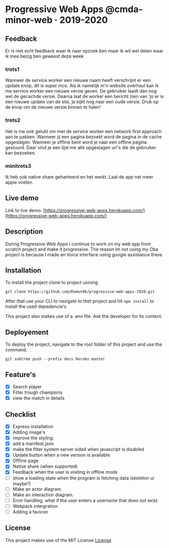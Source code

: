 # Progressive Web Apps @cmda-minor-web · 2019-2020

## Feedback

Er is niet echt feedback waar ik naar opzoek ben maar ik wil wel delen waar ik mee bezig ben geweest deze week

### trots1
Wanneer de service worker een nieuwe naam heeft verschrijnt er een update knop, dit is super nice. Als ik namelijk m'n website overhaul kan ik me service worker een nieuwe versie geven.
De gebruiker laadt dan nog wel de gecachde versie. Daarna laat de worker een bericht zien van 'jo er is een nieuwe update van de site, je kijkt nog naar een oude versie. Druk op de knop om de nieuwe versie binnen te halen'

### trots2
Het is me ook gelukt om met de service worker een network first approach aan te pakken. Wanneer jij een pagina bezoekt word de pagina in de cache opgeslagen. Wanneer je offline bent word je naar een offline pagina gestuurd. Daar vind je een lijst me alle opgeslagen url's die de gebruiker kan bezoeken.

### minitrots3
Ik heb ook native share gehanteerd en het werkt. Laat de app net meer appie voelen.

<!-- Add a link to your live demo in Github Pages 🌐-->
## Live demo
Link to live demo: [https://progressive-web-apps.herokuapp.com/](https://progressive-web-apps.herokuapp.com/)

<!-- ☝️ replace this description with a description of your own work -->
## Description
During Progressive Web Apps i continue to work on my web app from scratch project and make it progressive. The reason im not using my Oba project is because I made an Voice interface using google assistance there. 

<!-- Add a nice image here at the end of the week, showing off your shiny frontend 📸 -->

<!-- Maybe a table of contents here? 📚 -->

<!-- How about a section that describes how to install this project? 🤓 -->
## Installation
To install the project clone to project usining 

`git clone https://github.com/Ramon96/progressive-web-apps-1920.git`

After that use your CLI to navigate to thet project and hit `npm install` to install the used depedencie's

This project also makes use of a .env file. Ask the developer for its content.

## Deployement

To deploy the project, navigate to the root folder of this project and use the command.

`git subtree push --prefix docs heroku master` 

<!-- ...but how does one use this project? What are its features 🤔 -->
## Feature's
- [x] Search player
- [x] Filter trough champions
- [x] view the match in details

<!-- What external data source is featured in your project and what are its properties 🌠 -->

<!-- Maybe a checklist of done stuff and stuff still on your wishlist? ✅ -->
## Checklist
- [x] Express installation
- [x] Adding image's
- [x] improve the styling.
- [x] add a manifest.json
- [x] make the filter system server sided when javascript is disabled
- [x] Update button when a new version is available
- [x] Offline page
- [x] Native share (when supported)
- [x] Feedback when the user is visiting in offline mode
- [ ] show a loading state when the program is fetching data (skeleton ui maybe?)
- [ ] Make an actor diagram.
- [ ] Make an interaction diagram.
- [ ] Error handling, what if the user enters a username that does not exist.
- [ ] Webpack intergration
- [ ] Adding a favicon

<!-- How about a license here? 📜 (or is it a licence?) 🤷 -->
## License 
This project makes use of the MIT License
[License](https://github.com/Ramon96/progressive-web-apps-1920/blob/master/LICENSE)
